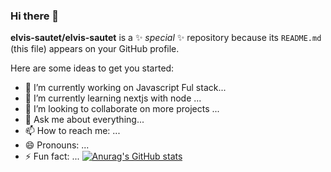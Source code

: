 ### Hi there 👋

**elvis-sautet/elvis-sautet** is a ✨ _special_ ✨ repository because its `README.md` (this file) appears on your GitHub profile.

Here are some ideas to get you started:

- 🔭 I’m currently working on Javascript Ful stack...
- 🌱 I’m currently learning nextjs with node ...
- 👯 I’m looking to collaborate on more projects ...
- 💬 Ask me about everything...
- 📫 How to reach me: ...
- 😄 Pronouns: ...
- ⚡ Fun fact: ...
[![Anurag's GitHub stats](https://github-readme-stats.vercel.app/api?username=elvis-sautet)](https://github.com/anuraghazra/github-readme-stats)
